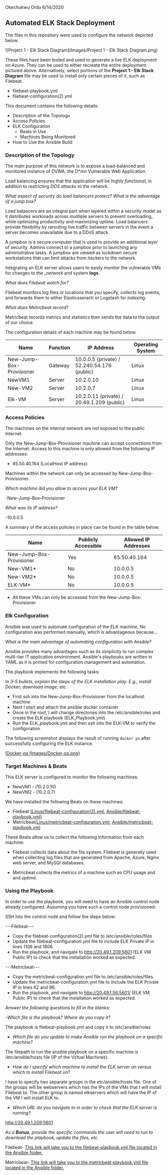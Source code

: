 Okechukwu Ordu
6/14/2020

## Automated ELK Stack Deployment

The files in this repository were used to configure the network depicted below.


![Project 1 - Elk Stack Diagram](Images/Project 1 - Elk Stack Diagram.png)

These files have been tested and used to generate a live ELK deployment on Azure. They can be used to either recreate the entire deployment pictured above. Alternatively, select portions of the __Project 1 - Elk Stack Diagram__ file may be used to install only certain pieces of it, such as Filebeat.

  - filebeat-playbook.yml 
  - filebeat-configuration(2).yml

This document contains the following details:
- Description of the Topologu
- Access Policies
- ELK Configuration
  - Beats in Use
  - Machines Being Monitored
- How to Use the Ansible Build


### Description of the Topology

The main purpose of this network is to expose a load-balanced and monitored instance of DVWA, the D*mn Vulnerable Web Application.

Load balancing ensures that the application will be highly _functional_, in addition to restricting _DOS attacks_ to the network.

_What aspect of security do load balancers protect? What is the advantage of a jump box?_

Load balancers are an integral part when layered within a security model as it distributes workloads across mulitiple servers to prevent overloading, while optimizing productivity and maximizing uptime. Load balancers provide flexibility by rerouting live traffic between servers in the event a server becomes unavailable due to a DDoS attack. 

A jumpbox is a secure computer that is used to provide an additional layer of security. Admins connect to a jumpbox prior to launching any administrative tasks. A jumpbox are viewed as lockdown secure workstations that can limit attacks from hackers to the network.

Integrating an ELK server allows users to easily monitor the vulnerable VMs for changes to the __network_ and system __logs__.


_What does Filebeat watch for?_ 

Filebeat monitors log files or locations that you specify, collects log events, and forwards them to either Elasticsserach or Logstash for indexing.

_What does Metricbeat record?_ 

Metricbeat records metrics and statistics then sends the data to the output of our choice.

The configuration details of each machine may be found below.


| Name                     | Function | IP Address                                    | Operating System |
|--------------------------|----------|-----------------------------------------------|------------------|
| New-Jump-Box-Provisioner | Gateway  | 10.0.0.5 (private) / 52.240.54.176 (public)   | Linux            |
| NewVM1                   | Server   | 10.2.0.10                                     | Linux            |
| New-VM2                  | Server   | 10.2.0.7                                      | Linux            |
| Elk-VM                   | Server   | 10.2.0.11 (private) / 20.49.1.209 (public)    | Linux            |

### Access Policies

The machines on the internal network are not exposed to the public Internet. 

Only the New-Jump-Box-Provisioner machine can accept connections from the Internet. Access to this machine is only allowed from the following IP addresses:

- 65.50.40.164 (LocalHost IP address)

Machines within the network can only be accessed by New-Jump-Box-Provisioner.

_Which machine did you allow to access your ELK VM?_

-New-Jump-Box-Provisioner

_What was its IP address?_  

-10.0.0.5

A summary of the access policies in place can be found in the table below.

| Name                     | Publicly Accessible | Allowed IP Addresses |
|--------------------------|---------------------|----------------------|
| New-Jump-Box-Provisioner | Yes                 | 65.50.40.164         |
| New-VM1*                 | No                  | 10.0.0.5             |
| New-VM2*                 | No                  | 10.0.0.5             |
| ELK-VM*                  | No                  | 10.0.0.5             |
* All these VMs can only be accessed from the New-Jump-Box-Provisioner

### Elk Configuration
Ansible was used to automate configuration of the ELK machine. No configuration was performed manually, which is advantageous because...

_What is the main advantage of automating configuration with Ansible?_

Ansible provides many advantages such as its simplicity to run complex multi-tier IT application environment. Ansible's playbooks are written in YAML as it is primed for configuration management and automation.

The playbook implements the following tasks:

_In 3-5 bullets, explain the steps of the ELK installation play. E.g., install Docker; download image; etc._

-  First ssh into the New-Jump-Box-Provisioner from the localhost machine
-  Next I start and attach the ansible docker container  
-  Once in the root, I will change directories into the /etc/ansible/roles and create the ELK playbook (ELK_Playbook.yml)
-  Run the ELK_playbook.yml and then ssh into the ELK-VM to verify the configuration

The following screenshot displays the result of running `docker ps` after successfully configuring the ELK instance.

[!Docker-ps (Images/Docker-ps.png)](https://github.com/oordu1/ELK-Stack-Deployment-Project/blob/master/Images/Docker-ps.png)

### Target Machines & Beats
This ELK server is configured to monitor the following machines:

- NewVM1 - (10.2.0.10)
- NewVM2 - (10.2.0.7)


We have installed the following Beats on these machines:

- Filebeat [(Linux/filebeat-configuration(2).yml](https://github.com/oordu1/ELK-Stack-Deployment-Project/blob/master/Linux/filebeat-configuration%20(2).yml), [Ansible/filebeat-playbook.yml)](https://github.com/oordu1/ELK-Stack-Deployment-Project/blob/master/Ansible/filebeat-playbook.yml)
- Metricbeat[(Linux/metricbeat-configuration.yml](https://github.com/oordu1/ELK-Stack-Deployment-Project/blob/master/Linux/metricbeat.configuration.yml), [Ansible/metricbeat-playbook.yml](https://github.com/oordu1/ELK-Stack-Deployment-Project/blob/master/Ansible/metricbeat-playbook.yml)

These Beats allow us to collect the following information from each machine:

- Filebeat collects data about the file system. Filebeat is generally used when collecting log files that are generated from Apache, Azure, Nginx web server, and MySQI databases.

- Metricbeat collects the metrics of a machine such as CPU usage and and uptime.

### Using the Playbook
In order to use the playbook, you will need to have an Ansible control node already configured. Assuming you have such a control node provisioned: 

SSH into the control node and follow the steps below:

---Filebeat---

- Copy the filebeat-configuration(2).yml file to /etc/ansible/roles/files
- Update the filebeat-configuration.yml file to include ELK Private IP in lines 1106 and 1806.
- Run the playbook, and navigate to http://20.49.1.209:5601 (ELK VM Public IP) to check that the installation worked as expected.

---Metricbeat---

- Copy the metricbeat-configuration.yml file to /etc/ansible/roles/files.
- Update the metricbeat-configuration.yml file to include the ELK Private IP in lines 62 and 96.
- Run the playbook, and navigate to http://20.49.1.56:5601/ (ELK VM Public IP) to check that the installation worked as expected.

_Answer the following questions to fill in the blanks:_

-_Which file is the playbook? Where do you copy it?_

The playbook is filebeat-playbook.yml and copy it to /etc/ansible/roles

- _Which file do you update to make Ansible run the playbook on a specific machine?_

The filepath to run the ansible playbook on a specific machine is /etc/ansible/hosts file  (IP of the Virtual Machines). 

- _How do I specify which machine to install the ELK server on versus which to install Filebeat on?_

I have to specify two separate groups in the etc/ansible/hosts file. One of the groups will be webservers which has the IPs of the VMs that I will install Filebeat to. The other group is named elkservers which will have the IP of the VM I will install ELK to.

- _Which URL do you navigate to in order to check that the ELK server is running?_

http://20.49.1.209:5601

_As a **Bonus**, provide the specific commands the user will need to run to download the playbook, update the files, etc._

Filebeat- [This link will take you to the filebeat-playbook.yml file located in the Ansible folder.](https://github.com/oordu1/ELK-Stack-Deployment-Project/blob/master/Ansible/filebeat-playbook.yml)

Metricbeat- [This link will take you to the metricbeat-playbook.yml file located in the Ansible folder.](https://github.com/oordu1/ELK-Stack-Deployment-Project/blob/master/Ansible/metricbeat-playbook.yml)
